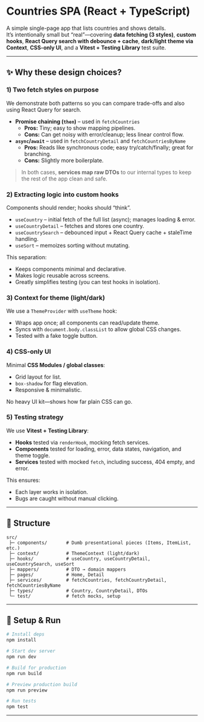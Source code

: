 # Countries SPA (React + TypeScript)

A simple single-page app that lists countries and shows details.  
It’s intentionally small but “real”—covering **data fetching (3 styles)**, **custom hooks**, **React Query search with debounce + cache**, **dark/light theme via Context**, **CSS-only UI**, and a **Vitest + Testing Library** test suite.

---

## ✨ Why these design choices?

### 1) Two fetch styles on purpose
We demonstrate both patterns so you can compare trade-offs and also using React Query for search.

- **Promise chaining (`then`)** – used in `fetchCountries`  
  - **Pros:** Tiny; easy to show mapping pipelines.  
  - **Cons:** Can get noisy with error/cleanup; less linear control flow.
- **`async`/`await`** – used in `fetchCountryDetail` and `fetchCountriesByName`  
  - **Pros:** Reads like synchronous code; easy try/catch/finally; great for branching.  
  - **Cons:** Slightly more boilerplate.

> In both cases, **services map raw DTOs** to our internal types to keep the rest of the app clean and safe.

### 2) Extracting logic into **custom hooks**
Components should render; hooks should “think”.

- `useCountry` – initial fetch of the full list (async); manages loading & error.  
- `useCountryDetail` – fetches and stores one country.  
- `useCountrySearch` – debounced input + React Query cache + staleTime handling.  
- `useSort` – memoizes sorting without mutating.

This separation:
- Keeps components minimal and declarative.  
- Makes logic reusable across screens.  
- Greatly simplifies testing (you can test hooks in isolation).

### 3) Context for theme (light/dark)
We use a `ThemeProvider` with `useTheme` hook:  
- Wraps app once; all components can read/update theme.  
- Syncs with `document.body.classList` to allow global CSS changes.  
- Tested with a fake toggle button.

### 4) CSS-only UI
Minimal **CSS Modules / global classes**:
- Grid layout for list.  
- `box-shadow` for flag elevation.  
- Responsive & minimalistic.

No heavy UI kit—shows how far plain CSS can go.

### 5) Testing strategy
We use **Vitest + Testing Library**:
- **Hooks** tested via `renderHook`, mocking fetch services.  
- **Components** tested for loading, error, data states, navigation, and theme toggle.  
- **Services** tested with mocked `fetch`, including success, 404 empty, and error.

This ensures:  
- Each layer works in isolation.  
- Bugs are caught without manual clicking.

---

## 📂 Structure

```
src/
 ├─ components/       # Dumb presentational pieces (Items, ItemList, etc.)
 ├─ context/          # ThemeContext (light/dark)
 ├─ hooks/            # useCountry, useCountryDetail, useCountrySearch, useSort
 ├─ mappers/          # DTO → domain mappers
 ├─ pages/            # Home, Detail
 ├─ services/         # fetchCountries, fetchCountryDetail, fetchCountriesByName
 ├─ types/            # Country, CountryDetail, DTOs
 └─ test/             # fetch mocks, setup
```

---

## 🚀 Setup & Run

```bash
# Install deps
npm install

# Start dev server
npm run dev

# Build for production
npm run build

# Preview production build
npm run preview

# Run tests
npm test
```

---
